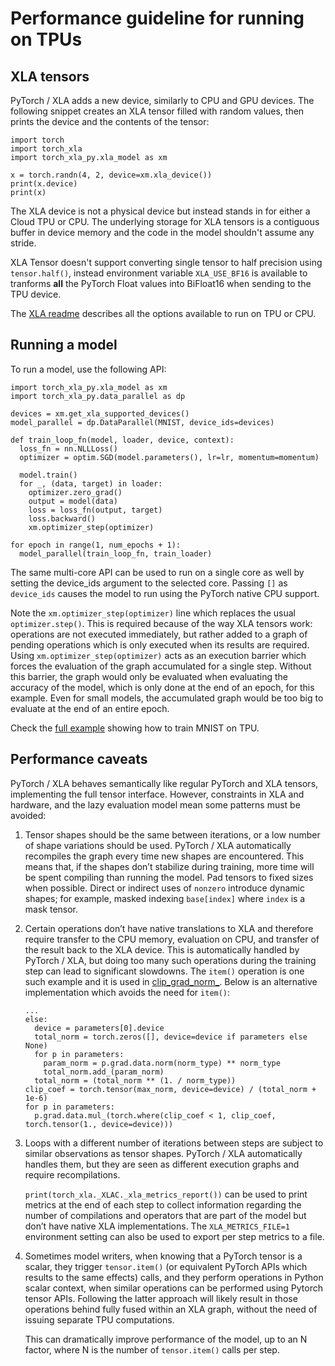 # Performance guideline for running on TPUs

## XLA tensors

PyTorch / XLA adds a new device, similarly to CPU and GPU devices. The following snippet creates an XLA tensor filled with random values, then prints the device and the contents of the tensor:

```
import torch
import torch_xla
import torch_xla_py.xla_model as xm

x = torch.randn(4, 2, device=xm.xla_device())
print(x.device)
print(x)
```

The XLA device is not a physical device but instead stands in for either a Cloud TPU or CPU. The underlying storage for XLA tensors is a contiguous buffer in device memory and the code in the model shouldn't assume any stride.

XLA Tensor doesn't support converting single tensor to half precision using `tensor.half()`, instead environment variable `XLA_USE_BF16` is available to tranforms **all** the PyTorch Float values into BiFloat16 when sending to the TPU device.

The [XLA readme](https://github.com/pytorch/xla/blob/master/README.md) describes all the options available to run on TPU or CPU.

## Running a model

To run a model, use the following API:

```
import torch_xla_py.xla_model as xm
import torch_xla_py.data_parallel as dp

devices = xm.get_xla_supported_devices()
model_parallel = dp.DataParallel(MNIST, device_ids=devices)

def train_loop_fn(model, loader, device, context):
  loss_fn = nn.NLLLoss()
  optimizer = optim.SGD(model.parameters(), lr=lr, momentum=momentum)

  model.train()
  for _, (data, target) in loader:
    optimizer.zero_grad()
    output = model(data)
    loss = loss_fn(output, target)
    loss.backward()
    xm.optimizer_step(optimizer)

for epoch in range(1, num_epochs + 1):
  model_parallel(train_loop_fn, train_loader)
```

The same multi-core API can be used to run on a single core as well by setting the device_ids argument to the selected core. Passing `[]` as `device_ids` causes the model to run using the PyTorch native CPU support.

Note the `xm.optimizer_step(optimizer)` line which replaces the usual `optimizer.step()`. This is required because of the way XLA tensors work: operations are not executed immediately, but rather added to a graph of pending operations which is only executed when its results are required. Using `xm.optimizer_step(optimizer)` acts as an execution barrier which forces the evaluation of the graph accumulated for a single step. Without this barrier, the graph would only be evaluated when evaluating the accuracy of the model, which is only done at the end of an epoch, for this example. Even for small models, the accumulated graph would be too big to evaluate at the end of an entire epoch.

Check the [full example](https://github.com/pytorch/xla/blob/master/test/test_train_mnist.py) showing how to train MNIST on TPU.

## Performance caveats

PyTorch / XLA behaves semantically like regular PyTorch and XLA tensors, implementing the full tensor interface. However, constraints in XLA and hardware, and the lazy evaluation model mean some patterns must be avoided:

1.  Tensor shapes should be the same between iterations, or a low number of shape variations should be used. PyTorch / XLA automatically recompiles the graph every time new shapes are encountered. This means that, if the shapes don’t stabilize during training, more time will be spent compiling than running the model. Pad tensors to fixed sizes when possible. Direct or indirect uses of `nonzero` introduce dynamic shapes; for example, masked indexing `base[index]` where `index` is a mask tensor.
2.  Certain operations don’t have native translations to XLA and therefore require transfer to the CPU memory, evaluation on CPU, and transfer of the result back to the XLA device. This is automatically handled by PyTorch / XLA, but doing too many such operations during the training step can lead to significant slowdowns. The `item()` operation is one such example and it is used in [clip_grad_norm_](https://github.com/pytorch/pytorch/blob/de19eeee99a2a282fc441f637b23d8e50c75ecd1/torch/nn/utils/clip_grad.py#L33). Below is an alternative implementation which avoids the need for `item()`:

    ```
    ...
    else:
      device = parameters[0].device
      total_norm = torch.zeros([], device=device if parameters else None)
      for p in parameters:
        param_norm = p.grad.data.norm(norm_type) ** norm_type
        total_norm.add_(param_norm)
      total_norm = (total_norm ** (1. / norm_type))
    clip_coef = torch.tensor(max_norm, device=device) / (total_norm + 1e-6)
    for p in parameters:
      p.grad.data.mul_(torch.where(clip_coef < 1, clip_coef, torch.tensor(1., device=device)))
    ```


3.  Loops with a different number of iterations between steps are subject to similar observations as tensor shapes. PyTorch / XLA automatically handles them, but they are seen as different execution graphs and require recompilations.

    `print(torch_xla._XLAC._xla_metrics_report())` can be used to print metrics at the end of each step to collect information regarding the number of compilations and operators that are part of the model but don’t have native XLA implementations. The `XLA_METRICS_FILE=1` environment setting can also be used to export per step metrics to a file.

4. Sometimes model writers, when knowing that a PyTorch tensor is a scalar, they trigger `tensor.item()` (or equivalent PyTorch APIs which results to the same effects) calls, and they perform operations in Python scalar context, when similar operations can be performed using Pytorch tensor APIs. Following the latter approach will likely result in those operations behind fully fused within an XLA graph, without the need of issuing separate TPU computations.

   This can dramatically improve performance of the model, up to an N factor, where N is the number of `tensor.item()` calls per step.

